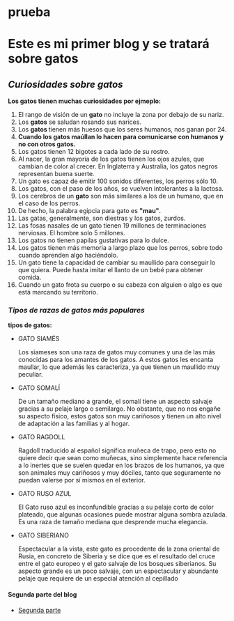 # prueba
<!DOCTYPE html>
<html lang="en">

<head>
  <meta charset="UTF-8" />
  <meta name="viewport" content="width=device-width, initial-scale=1.0" />
  <title>Blog sobre gatos</title>
  <link rel="stylesheet" href="primer blog.css" rel="stylesheet" />
</head>

<body>

  <body background="https://www.notigatos.es/wp-content/uploads/2016/01/como_saber_si_mi_gato_es_albino.jpeg"></body>

  <h1>Este es mi primer blog y se tratará sobre gatos</h1>
  <h2><em> Curiosidades sobre gatos</em></h2>
  <p><strong>Los gatos tienen muchas curiosidades por ejmeplo:</strong></p>
  <ol>
    <li>
      El rango de visión de un <strong>gato</strong> no incluye la zona por
      debajo de su nariz.
    </li>
    <li>Los <strong>gatos</strong> se saludan rosando sus narices.</li>
    <li>
      Los <strong>gatos </strong>tienen más huesos que los seres humanos, nos
      ganan por 24.
    </li>
    <li>
      <strong>Cuando los gatos maúllan lo hacen para comunicarse con humanos y no
        con otros gatos.</strong>
    </li>
    <li>Los gatos tienen 12 bigotes a cada lado de su rostro.</li>
    <li>
      Al nacer, la gran mayoría de los gatos tienen los ojos azules, que
      cambian de color al crecer. En Inglaterra y Australia, los gatos negros
      representan buena suerte.
    </li>
    <li>
      Un gato es capaz de emitir 100 sonidos diferentes, los perros sólo 10.
    </li>
    <li>
      Los gatos, con el paso de los años, se vuelven intolerantes a la
      lactosa.
    </li>
    <li>
      Los cerebros de un <strong>gato</strong> son más similares a los de un
      humano, que en el caso de los perros.
    </li>
    <li>De hecho, la palabra egipcia para gato es <strong>"mau"</strong>.</li>
    <li>Las gatas, generalmente, son diestras y los gatos, zurdos.</li>
    <li>
      Las fosas nasales de un gato tienen 19 millones de terminaciones
      nerviosas. El hombre solo 5 millones.
    </li>
    <li>Los gatos no tienen papilas gustativas para lo dulce.</li>
    <li>
      Los gatos tienen más memoria a largo plazo que los perros, sobre todo
      cuando aprenden algo haciéndolo.
    </li>
    <li>
      Un gato tiene la capacidad de cambiar su maullido para conseguir lo que
      quiera. Puede hasta imitar el llanto de un bebé para obtener comida.
    </li>
    <li>
      Cuando un gato frota su cuerpo o su cabeza con alguien o algo es que
      está marcando su territorio.
    </li>
  </ol>
  <h3><em>Tipos de razas de gatos más populares</em></h3>
  <p><strong>tipos de gatos:</strong></p>
  <ul>
    <li>GATO SIAMÉS</li>
    <p>
      Los siameses son una raza de gatos muy comunes y una de las más
      conocidas para los amantes de los gatos. A estos gatos les encanta
      maullar, lo que además les caracteriza, ya que tienen un maullido muy
      peculiar.
    </p>
    <li>GATO SOMALÍ</li>
    <p>
      De un tamaño mediano a grande, el somalí tiene un aspecto salvaje
      gracias a su pelaje largo o semilargo. No obstante, que no nos engañe su
      aspecto físico, estos gatos son muy cariñosos y tienen un alto nivel de
      adaptación a las familias y al hogar.
    </p>
    <li>GATO RAGDOLL</li>
    <p>
      Ragdoll traducido al español significa muñeca de trapo, pero esto no
      quiere decir que sean como muñecas, sino simplemente hace referencia a
      lo inertes que se suelen quedar en los brazos de los humanos, ya que son
      animales muy cariñosos y muy dóciles, tanto que seguramente no puedan
      valerse por sí mismos en el exterior.
    </p>
    <li>GATO RUSO AZUL</li>
    <p>
      El Gato ruso azul es inconfundible gracias a su pelaje corto de color
      plateado, que algunas ocasiones puede mostrar alguna sombra azulada. Es
      una raza de tamaño mediana que desprende mucha elegancia.
    </p>
    <li>GATO SIBERIANO</li>
    <p>
      Espectacular a la vista, este gato es procedente de la zona oriental de
      Rusia, en concreto de Siberia y se dice que es el resultado del cruce
      entre el gato europeo y el gato salvaje de los bosques siberianos. Su
      aspecto grande es un poco salvaje, con un espectacular y abundante
      pelaje que requiere de un especial atención al cepillado
    </p>
  </ul>
  <h4>Segunda parte del blog</h4>

  <nav>
    <ul>
      <li>
        <a href="C:\Users\USER-PC\Desktop\plataforma_5\clase_1\blog\blog parte 2.html">Segunda parte</a>
      </li>
    </ul>
  </nav>
</body>

</html>
